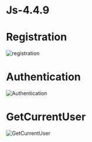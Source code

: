 # Js-4.4.9
Registration
=
![registration](https://github.com/SavvaIn/Js-4.4.9/assets/102657446/3d2d3e58-b3ca-4f2a-bb9b-36d008aad0ff)

Authentication
=
![Authentication](https://github.com/SavvaIn/Js-4.4.9/assets/102657446/ccf5cdbf-5fb9-47d5-9d7b-e56a10cf6ce0)

GetCurrentUser
=
![GetCurrentUser](https://github.com/SavvaIn/Js-4.4.9/assets/102657446/6b9dd504-04a3-409b-950a-626f67002d2d)
